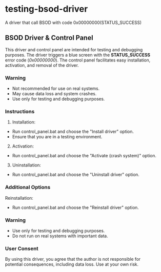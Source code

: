 # testing-bsod-driver
A driver that call BSOD with code 0x00000000(STATUS_SUCCESS)

## BSOD Driver & Control Panel
This driver and control panel are intended for testing and debugging purposes. The driver triggers a blue screen with the **STATUS_SUCCESS** error code (*0x00000000*). The control panel facilitates easy installation, activation, and removal of the driver.

### Warning
- Not recommended for use on real systems.
- May cause data loss and system crashes.
- Use only for testing and debugging purposes.

### Instructions
1. Installation:
 - Run control_panel.bat and choose the "Install driver" option.
 - Ensure that you are in a testing environment.

2. Activation:
 - Run control_panel.bat and choose the "Activate (crash system)" option.

3. Uninstallation:
 - Run control_panel.bat and choose the "Uninstall driver" option.

### Additional Options
Reinstallation:
 - Run control_panel.bat and choose the "Reinstall driver" option.

### Warning
- Use only for testing and debugging purposes.
- Do not run on real systems with important data.

### User Consent
By using this driver, you agree that the author is not responsible for potential consequences, including data loss. Use at your own risk.
